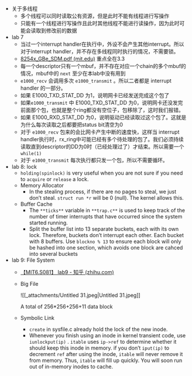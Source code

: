 - 关于多线程
    - 多个线程可以同时读取公有资源，但是此时不能有线程进行写操作
    - 只能有一个线程进行写操作且此时其他线程不能进行读操作，因为此时可能会读取到修改前的数据
- lab 7
    - 当过一个interrupt handler在执行中，外设不会产生其他interrupt。所以对于interrupt handler，并不存在多线程同时执行的情况，不需要锁。
    - [8254x_GBe_SDM.pdf (mit.edu)](https://pdos.csail.mit.edu/6.S081/2021/readings/8254x_GBe_SDM.pdf) 重点全在3.3
    - 每一个descriptor只有一个mbuf，并不存在对应一个chain的多个mbuf的情况，mbuf中的 `next` 至少在本lab中没有用到
    - `e1000_recv` 会调用多次 `e1000_transmit` 。所以二者都是 interrupt handler 的一部分。
    - 如果 E1000_TXD_STAT_DD 为1，说明网卡已经发送完成这个包了
    - 如果`e1000_transmit` 中 E1000_TXD_STAT_DD 为0，说明网卡还没发完前面那个包，也就是整个ring都没有空位子，包移除了，这时我们报错。
    - 如果 E1000_RXD_STAT_DD 为0，说明驱动已经读取过这个包了。这就是为什么每次读取之后都要把status bit清空为0
    - 对于 `e1000_recv` 包来的会比网卡产生中断的速度快，这样当 interrupt handler执行时，rx_ring中可能已经有多个待处理的包了。我们必须持续读取直到descriptor的DD为0时（已经处理过了）才结束。所以需要一个 `while(1)`
    - 对于 `e1000_transmit` 每次执行都只发一个包，所以不需要循环。
- lab 8: lock
    - `holding(spinlock)` is very useful when you are not sure if you need to `acquire` or `release` a lock.
    - Memory Allocator
        - In the stealing process, if there are no pages to steal, we just don’t steal. `struct run *r` will be 0 (null). The kernel allows this.
    - Buffer Cache
        - The `**ticks**` variable in `**trap.c**` is used to keep track of the number of timer interrupts that have occurred since the system started running.
        - Split the buffer list into 13 separate buckets, each with its own lock. Therefore, buckets don’t interrupt each other. Each bucket with 8 buffers. Use `blockno % 13` to ensure each block will only be hashed into one section, which avoids one block are cahced into several buckets
- lab 9: File System
    - [【MIT6.S081】 lab9 - 知乎 (zhihu.com)](https://zhuanlan.zhihu.com/p/465636130?utm_id=0)
    - Big File
        
        ![[_attachments/Untitled 31.jpeg|Untitled 31.jpeg]]
        
        A total of 256*256+256+11 data block
        
    - Symbolic Link
        - `create` in sysfile.c already hold the lock of the new inode.
        - Whenever you finish using an inode in kernel transient code, use `iunlockput(ip)` . `itable` uses `ip->ref` to determine whether it should keep this inode in memory. if you don’t `iput(ip)` to decrement `ref` after using the inode, `itable` will never remove it from memory. Thus, `itable` will fill up quickly. You will soon run out of in-memory inodes to cache.